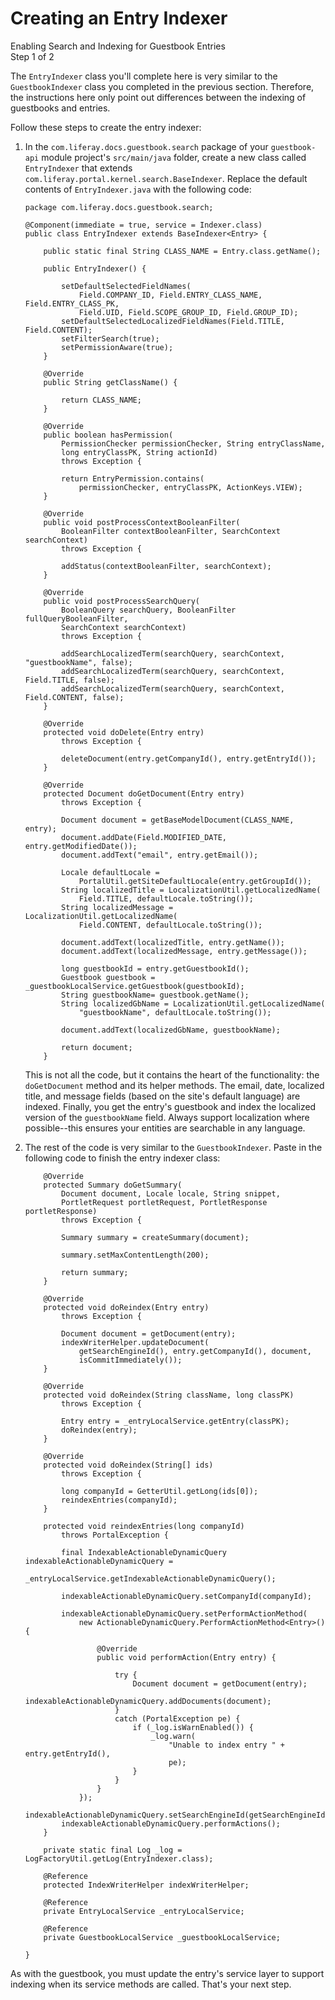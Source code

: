 # Creating an Entry Indexer [](id=creating-an-entry-indexer)

<div class="learn-path-step">
    <p>Enabling Search and Indexing for Guestbook Entries<br>Step 1 of 2</p>
</div>

The `EntryIndexer` class you'll complete here is very similar to the 
`GuestbookIndexer` class you completed in the previous section. Therefore, the 
instructions here only point out differences between the indexing of guestbooks 
and entries. 

Follow these steps to create the entry indexer:

1.  In the `com.liferay.docs.guestbook.search` package of your `guestbook-api`
    module project's `src/main/java` folder, create a new class called
    `EntryIndexer` that extends
    `com.liferay.portal.kernel.search.BaseIndexer`. Replace the default contents
    of `EntryIndexer.java` with the following code:

        package com.liferay.docs.guestbook.search;

        @Component(immediate = true, service = Indexer.class)
        public class EntryIndexer extends BaseIndexer<Entry> {

            public static final String CLASS_NAME = Entry.class.getName();

            public EntryIndexer() {

                setDefaultSelectedFieldNames(
                    Field.COMPANY_ID, Field.ENTRY_CLASS_NAME, Field.ENTRY_CLASS_PK,
                    Field.UID, Field.SCOPE_GROUP_ID, Field.GROUP_ID);
                setDefaultSelectedLocalizedFieldNames(Field.TITLE, Field.CONTENT);
                setFilterSearch(true);
                setPermissionAware(true);
            }

            @Override
            public String getClassName() {

                return CLASS_NAME;
            }

            @Override
            public boolean hasPermission(
                PermissionChecker permissionChecker, String entryClassName,
                long entryClassPK, String actionId)
                throws Exception {

                return EntryPermission.contains(
                    permissionChecker, entryClassPK, ActionKeys.VIEW);
            }

            @Override
            public void postProcessContextBooleanFilter(
                BooleanFilter contextBooleanFilter, SearchContext searchContext)
                throws Exception {

                addStatus(contextBooleanFilter, searchContext);
            }

            @Override
            public void postProcessSearchQuery(
                BooleanQuery searchQuery, BooleanFilter fullQueryBooleanFilter,
                SearchContext searchContext)
                throws Exception {

                addSearchLocalizedTerm(searchQuery, searchContext, "guestbookName", false);
                addSearchLocalizedTerm(searchQuery, searchContext, Field.TITLE, false);
                addSearchLocalizedTerm(searchQuery, searchContext, Field.CONTENT, false);
            }

            @Override
            protected void doDelete(Entry entry)
                throws Exception {

                deleteDocument(entry.getCompanyId(), entry.getEntryId());
            }

            @Override
            protected Document doGetDocument(Entry entry)
                throws Exception {

                Document document = getBaseModelDocument(CLASS_NAME, entry);
                document.addDate(Field.MODIFIED_DATE, entry.getModifiedDate());
                document.addText("email", entry.getEmail());

                Locale defaultLocale =
                    PortalUtil.getSiteDefaultLocale(entry.getGroupId());
                String localizedTitle = LocalizationUtil.getLocalizedName(
                    Field.TITLE, defaultLocale.toString());
                String localizedMessage = LocalizationUtil.getLocalizedName(
                    Field.CONTENT, defaultLocale.toString());

                document.addText(localizedTitle, entry.getName());
                document.addText(localizedMessage, entry.getMessage());

                long guestbookId = entry.getGuestbookId();
                Guestbook guestbook = _guestbookLocalService.getGuestbook(guestbookId);
                String guestbookName= guestbook.getName();
                String localizedGbName = LocalizationUtil.getLocalizedName(
                    "guestbookName", defaultLocale.toString());

                document.addText(localizedGbName, guestbookName);

                return document;
            }

    This is not all the code, but it contains the heart of the functionality: 
    the `doGetDocument` method and its helper methods. The email, date, 
    localized title, and message fields (based on the site's default language) 
    are indexed. Finally, you get the entry's guestbook and index the localized 
    version of the `guestbookName` field. Always support localization where 
    possible--this ensures your entities are searchable in any language. 

2.  The rest of the code is very similar to the `GuestbookIndexer`. Paste in the 
    following code to finish the entry indexer class: 

            @Override
            protected Summary doGetSummary(
                Document document, Locale locale, String snippet,
                PortletRequest portletRequest, PortletResponse portletResponse)
                throws Exception {

                Summary summary = createSummary(document);

                summary.setMaxContentLength(200);

                return summary;
            }

            @Override
            protected void doReindex(Entry entry)
                throws Exception {

                Document document = getDocument(entry);
                indexWriterHelper.updateDocument(
                    getSearchEngineId(), entry.getCompanyId(), document,
                    isCommitImmediately());
            }

            @Override
            protected void doReindex(String className, long classPK)
                throws Exception {

                Entry entry = _entryLocalService.getEntry(classPK);
                doReindex(entry);
            }

            @Override
            protected void doReindex(String[] ids)
                throws Exception {

                long companyId = GetterUtil.getLong(ids[0]);
                reindexEntries(companyId);
            }

            protected void reindexEntries(long companyId)
                throws PortalException {

                final IndexableActionableDynamicQuery indexableActionableDynamicQuery =
                    _entryLocalService.getIndexableActionableDynamicQuery();

                indexableActionableDynamicQuery.setCompanyId(companyId);

                indexableActionableDynamicQuery.setPerformActionMethod(
                    new ActionableDynamicQuery.PerformActionMethod<Entry>() {

                        @Override
                        public void performAction(Entry entry) {

                            try {
                                Document document = getDocument(entry);
                                indexableActionableDynamicQuery.addDocuments(document);
                            }
                            catch (PortalException pe) {
                                if (_log.isWarnEnabled()) {
                                    _log.warn(
                                        "Unable to index entry " + entry.getEntryId(),
                                        pe);
                                }
                            }
                        }
                    });
                indexableActionableDynamicQuery.setSearchEngineId(getSearchEngineId());
                indexableActionableDynamicQuery.performActions();
            }

            private static final Log _log = LogFactoryUtil.getLog(EntryIndexer.class);

            @Reference
            protected IndexWriterHelper indexWriterHelper;

            @Reference
            private EntryLocalService _entryLocalService;

            @Reference
            private GuestbookLocalService _guestbookLocalService;

        }

As with the guestbook, you must update the entry's service layer to support
indexing when its service methods are called. That's your next step. 
